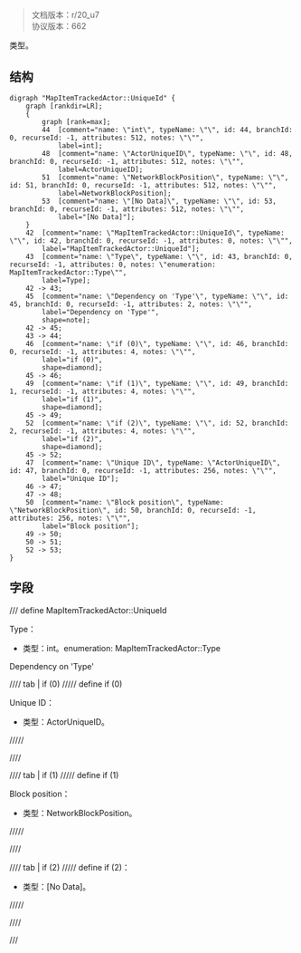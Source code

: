 # <!-- md:samp MapItemTrackedActor::UniqueId -->

> 文档版本：r/20_u7<br/>协议版本：662

<!-- md:samp MapItemTrackedActor::UniqueId -->类型。

## 结构

```viz
digraph "MapItemTrackedActor::UniqueId" {
	graph [rankdir=LR];
	{
		graph [rank=max];
		44	[comment="name: \"int\", typeName: \"\", id: 44, branchId: 0, recurseId: -1, attributes: 512, notes: \"\"",
			label=int];
		48	[comment="name: \"ActorUniqueID\", typeName: \"\", id: 48, branchId: 0, recurseId: -1, attributes: 512, notes: \"\"",
			label=ActorUniqueID];
		51	[comment="name: \"NetworkBlockPosition\", typeName: \"\", id: 51, branchId: 0, recurseId: -1, attributes: 512, notes: \"\"",
			label=NetworkBlockPosition];
		53	[comment="name: \"[No Data]\", typeName: \"\", id: 53, branchId: 0, recurseId: -1, attributes: 512, notes: \"\"",
			label="[No Data]"];
	}
	42	[comment="name: \"MapItemTrackedActor::UniqueId\", typeName: \"\", id: 42, branchId: 0, recurseId: -1, attributes: 0, notes: \"\"",
		label="MapItemTrackedActor::UniqueId"];
	43	[comment="name: \"Type\", typeName: \"\", id: 43, branchId: 0, recurseId: -1, attributes: 0, notes: \"enumeration: MapItemTrackedActor::Type\"",
		label=Type];
	42 -> 43;
	45	[comment="name: \"Dependency on 'Type'\", typeName: \"\", id: 45, branchId: 0, recurseId: -1, attributes: 2, notes: \"\"",
		label="Dependency on 'Type'",
		shape=note];
	42 -> 45;
	43 -> 44;
	46	[comment="name: \"if (0)\", typeName: \"\", id: 46, branchId: 0, recurseId: -1, attributes: 4, notes: \"\"",
		label="if (0)",
		shape=diamond];
	45 -> 46;
	49	[comment="name: \"if (1)\", typeName: \"\", id: 49, branchId: 1, recurseId: -1, attributes: 4, notes: \"\"",
		label="if (1)",
		shape=diamond];
	45 -> 49;
	52	[comment="name: \"if (2)\", typeName: \"\", id: 52, branchId: 2, recurseId: -1, attributes: 4, notes: \"\"",
		label="if (2)",
		shape=diamond];
	45 -> 52;
	47	[comment="name: \"Unique ID\", typeName: \"ActorUniqueID\", id: 47, branchId: 0, recurseId: -1, attributes: 256, notes: \"\"",
		label="Unique ID"];
	46 -> 47;
	47 -> 48;
	50	[comment="name: \"Block position\", typeName: \"NetworkBlockPosition\", id: 50, branchId: 0, recurseId: -1, attributes: 256, notes: \"\"",
		label="Block position"];
	49 -> 50;
	50 -> 51;
	52 -> 53;
}

```

## 字段

/// define
MapItemTrackedActor::UniqueId

Type：<!-- md:samp int -->

- 类型：int。enumeration: MapItemTrackedActor::Type

Dependency on 'Type'

//// tab | if (0)
///// define
if (0)

Unique ID：[<!-- md:samp ActorUniqueID -->](refs/protocols/types/actoruniqueid.md)

- 类型：ActorUniqueID。


/////

////

//// tab | if (1)
///// define
if (1)

Block position：[<!-- md:samp NetworkBlockPosition -->](refs/protocols/types/networkblockposition.md)

- 类型：NetworkBlockPosition。


/////

////

//// tab | if (2)
///// define
if (2)：<!-- md:samp [No Data] -->

- 类型：[No Data]。


/////

////



///
